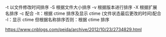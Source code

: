 

-t 以文件修改时间排序
-S 根据文件大小排序
-v 根据版本进行排序
-X 根据扩展名排序
-c  配合 -lt：根据 ctime 排序及显示 ctime (文件状态最后更改的时间)配合 -l：显示 ctime 但根据名称排序否则：根据 ctime 排序

https://www.cnblogs.com/peida/archive/2012/10/23/2734829.html